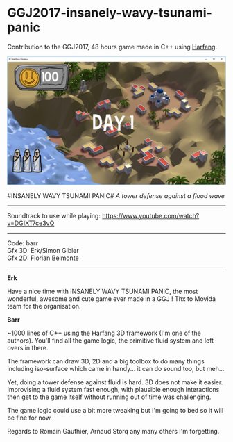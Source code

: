 # GGJ2017-insanely-wavy-tsunami-panic
Contribution to the GGJ2017, 48 hours game made in C++ using [Harfang](https://www.harfang3d.com).

![Gameplay](still1.png)

#INSANELY WAVY TSUNAMI PANIC#
*A tower defense against a flood wave*

----
Soundtrack to use while playing: https://www.youtube.com/watch?v=DGIXT7ce3vQ

----
Code: barr<br>
Gfx 3D: Erk/Simon Gibier<br>
Gfx 2D: Florian Belmonte<br>

----
**Erk**

Have a nice time with INSANELY WAVY TSUNAMI PANIC, the most wonderful, awesome and cute game ever made in a GGJ ! Thx to Movida team for the organisation.

**Barr**

~1000 lines of C++ using the Harfang 3D framework (I'm one of the authors). You'll find all the game logic, the primitive fluid system and left-overs in there.

The framework can draw 3D, 2D and a big toolbox to do many things including iso-surface which came in handy... it can do sound too, but meh...

Yet, doing a tower defense against fluid is hard. 3D does not make it easier. Improvising a fluid system fast enough, with plausible enough interactions then get to the game itself without running out of time was challenging.

The game logic could use a bit more tweaking but I'm going to bed so it will be fine for now.

Regards to Romain Gauthier, Arnaud Storq any many others I'm forgetting.
